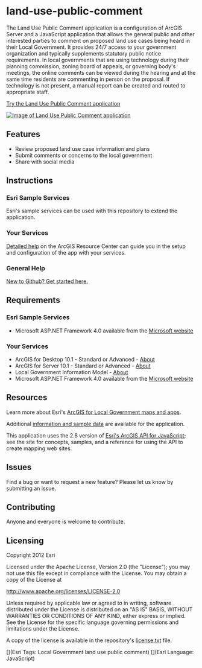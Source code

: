 # land-use-public-comment

The Land Use Public Comment application is a configuration of ArcGIS Server and a JavaScript application that allows the general public and other interested parties to comment on proposed land use cases being heard in their Local Government.  It provides 24/7 access to your government organization and typically supplements statutory public notice requirements. In local governments that are using technology during their planning commission, zoning board of appeals, or governing body's meetings, the online comments can be viewed during the hearing and at the same time residents are commenting in person on the proposal. If technology is not present, a manual report can be created and routed to appropriate staff.

[Try the Land Use Public Comment application](http://localgovtemplates2.esri.com/LUPublicComment/default.htm)

[![Image of Land Use Public Comment application](https://raw.github.com/Esri/land-use-public-comment/master/land-use-public-comment.png "Land Use Public Comment application")](http://localgovtemplates2.esri.com/LUPublicComment/default.htm)

## Features

* Review proposed land use case information and plans
* Submit comments or concerns to the local government
* Share with social media

## Instructions

### Esri Sample Services

Esri's sample services can be used with this repository to extend the application.

### Your Services

[Detailed help](http://resources.arcgis.com/en/help/localgovernment/10.1/index.html#/What_is_Land_Use_Public_Comment/028s0000000s000000/)
on the ArcGIS Resource Center can guide you in the setup and configuration of the app with your services.

### General Help
[New to Github? Get started here.](http://htmlpreview.github.com/?https://github.com/Esri/esri.github.com/blob/master/help/esri-getting-to-know-github.html)

## Requirements

### Esri Sample Services

* Microsoft ASP.NET Framework 4.0 available from the [Microsoft website](http://www.microsoft.com/en-us/download/details.aspx?id=17851)

### Your Services

* ArcGIS for Desktop 10.1 - Standard or Advanced - [About](http://www.esri.com/software/arcgis/arcgis-for-desktop)
* ArcGIS for Server 10.1 - Standard or Advanced - [About](http://www.esri.com/software/arcgis/arcgisserver)
* Local Government Information Model - [About](http://www.arcgis.com/home/item.html?id=5f799e6d23d94e25b5aaaf2a58e63fb1)
* Microsoft ASP.NET Framework 4.0 available from the [Microsoft website](http://www.microsoft.com/en-us/download/details.aspx?id=17851)

## Resources

Learn more about Esri's [ArcGIS for Local Government maps and apps](http://resources.arcgis.com/en/communities/local-government/).

Additional [information and sample data](http://www.arcgis.com/home/item.html?id=0d11c03269f0428f83fd346b255c94c8)
are available for the application.

This application uses the 2.8 version of
[Esri's ArcGIS API for JavaScript](http://help.arcgis.com/en/webapi/javascript/arcgis/index.html);
see the site for concepts, samples, and a reference for using the API to create mapping web sites.

## Issues

Find a bug or want to request a new feature?  Please let us know by submitting an issue.

## Contributing

Anyone and everyone is welcome to contribute.

## Licensing

Copyright 2012 Esri

Licensed under the Apache License, Version 2.0 (the "License");
you may not use this file except in compliance with the License.
You may obtain a copy of the License at

   http://www.apache.org/licenses/LICENSE-2.0

Unless required by applicable law or agreed to in writing, software
distributed under the License is distributed on an "AS IS" BASIS,
WITHOUT WARRANTIES OR CONDITIONS OF ANY KIND, either express or implied.
See the License for the specific language governing permissions and
limitations under the License.

A copy of the license is available in the repository's
[license.txt](https://raw.github.com/Esri/land-use-public-comment/master/license.txt) file.

[](Esri Tags: Local Government land use public comment)
[](Esri Language: JavaScript)
